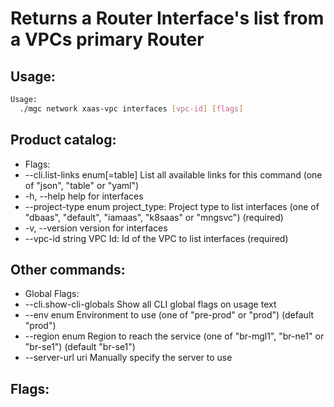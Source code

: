 # Returns a Router Interface's list from a VPCs primary Router

## Usage:
```bash
Usage:
  ./mgc network xaas-vpc interfaces [vpc-id] [flags]
```

## Product catalog:
- Flags:
- --cli.list-links enum[=table]   List all available links for this command (one of "json", "table" or "yaml")
- -h, --help                          help for interfaces
- --project-type enum             project_type: Project type to list interfaces (one of "dbaas", "default", "iamaas", "k8saas" or "mngsvc") (required)
- -v, --version                       version for interfaces
- --vpc-id string                 VPC Id: Id of the VPC to list interfaces (required)

## Other commands:
- Global Flags:
- --cli.show-cli-globals   Show all CLI global flags on usage text
- --env enum               Environment to use (one of "pre-prod" or "prod") (default "prod")
- --region enum            Region to reach the service (one of "br-mgl1", "br-ne1" or "br-se1") (default "br-se1")
- --server-url uri         Manually specify the server to use

## Flags:
```bash

```

